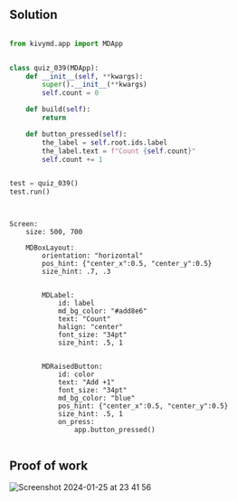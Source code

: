 ## Solution ##

```.py

from kivymd.app import MDApp


class quiz_039(MDApp):
    def __init__(self, **kwargs):
        super().__init__(**kwargs)
        self.count = 0

    def build(self):
        return

    def button_pressed(self):
        the_label = self.root.ids.label
        the_label.text = f"Count {self.count}"
        self.count += 1


test = quiz_039()
test.run()


```


```.kv


Screen:
    size: 500, 700

    MDBoxLayout:
        orientation: "horizontal"
        pos_hint: {"center_x":0.5, "center_y":0.5}
        size_hint: .7, .3


        MDLabel:
            id: label
            md_bg_color: "#add8e6"
            text: "Count"
            halign: "center"
            font_size: "34pt"
            size_hint: .5, 1


        MDRaisedButton:
            id: color
            text: "Add +1"
            font_size: "34pt"
            md_bg_color: "blue"
            pos_hint: {"center_x":0.5, "center_y":0.5}
            size_hint: .5, 1
            on_press:
                app.button_pressed()


```


## Proof of work ##

![Screenshot 2024-01-25 at 23 41 56](https://github.com/yuxuantaoisak/unit_3/assets/144768397/cd8e1adf-08be-41cf-bce2-fb482fac5a62)

